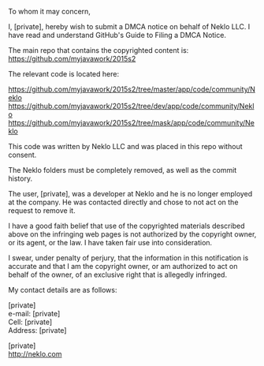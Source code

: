 To whom it may concern,

I, [private], hereby wish to submit a DMCA notice on behalf
of Neklo LLC. I have read and understand GitHub's Guide to Filing a DMCA
Notice.

The main repo that contains the copyrighted content is:
https://github.com/myjavawork/2015s2

The relevant code is located here:

https://github.com/myjavawork/2015s2/tree/master/app/code/community/Neklo  
https://github.com/myjavawork/2015s2/tree/dev/app/code/community/Neklo  
https://github.com/myjavawork/2015s2/tree/mask/app/code/community/Neklo

This code was written by Neklo LLC and was placed in this repo without
consent.

The Neklo folders must be completely removed, as well as the commit history.

The user, [private], was a developer at Neklo and he is
no longer employed at the company. He was contacted directly and chose to
not act on the request to remove it.

I have a good faith belief that use of the copyrighted materials described
above on the infringing web pages is not authorized by the copyright owner,
or its agent, or the law. I have taken fair use into consideration.

I swear, under penalty of perjury, that the information in this
notification is accurate and that I am the copyright owner, or am
authorized to act on behalf of the owner, of an exclusive right that is
allegedly infringed.

My contact details are as follows:

[private]  
e-mail: [private]  
Cell: [private]  
Address: [private]  

[private]  
http://neklo.com
